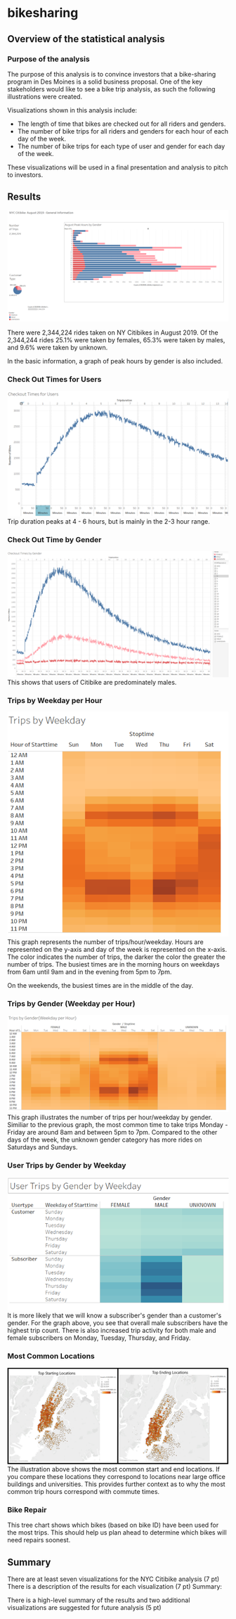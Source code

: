 # bikesharing

## Overview of the statistical analysis
### Purpose of the analysis

The purpose of this analysis is to convince investors that a bike-sharing program in Des Moines is a solid business proposal. One of the key stakeholders would like to see a bike trip analysis, as such the following illustrations were created.

Visualizations shown in this analysis include:
- The length of time that bikes are checked out for all riders and genders.
- The number of bike trips for all riders and genders for each hour of each day of the week.
- The number of bike trips for each type of user and gender for each day of the week.

These visualizations will be used in a final presentation and analysis to pitch to investors.

## Results
<img src="https://github.com/jennfrbrown/bikesharing/blob/main/Images/Basic%20Info.PNG">

There were 2,344,224 rides taken on NY Citibikes in August 2019.  Of the 2,344,244 rides 25.1% were taken by females, 65.3% were taken by males, and 9.6% were taken by unknown.  

In the basic information, a graph of peak hours by gender is also included.

### Check Out Times for Users
<img src="https://github.com/jennfrbrown/bikesharing/blob/main/Images/Images/Check%20Out%20Time%20for%20Users.PNG">
Trip duration peaks at 4 - 6 hours, but is mainly in the 2-3 hour range.

### Check Out Time by Gender
<img src="https://github.com/jennfrbrown/bikesharing/blob/main/Images/Check%20Out%20Times%20by%20Gender.PNG">
This shows that users of Citibike are predominately males.

### Trips by Weekday per Hour
<img src ="https://github.com/jennfrbrown/bikesharing/blob/main/Images/Trips%20by%20Weekday.PNG">
This graph represents the number of trips/hour/weekday.  Hours are represented on the y-axis and day of the week is represented on the x-axis.  The color indicates the number of trips, the darker the color the greater the number of trips.  The busiest times are in the morning hours on weekdays from 6am until 9am and in the evening from 5pm to 7pm.  

On the weekends, the busiest times are in the middle of the day.

### Trips by Gender (Weekday per Hour)
<img src="https://github.com/jennfrbrown/bikesharing/blob/main/Images/Trips%20by%20Gender.PNG">
This graph illustrates the number of trips per hour/weekday by gender.  Similiar to the previous graph, the most common time to take trips Monday - Friday are around 8am and between 5pm to 7pm.  Compared to the other days of the week, the unknown gender category has more rides on Saturdays and Sundays.

### User Trips by Gender by Weekday
<img src="https://github.com/jennfrbrown/bikesharing/blob/main/Images/User%20Trips%20by%20Gender%20by%20Weekday.PNG">
It is more likely that we will know a subscriber's gender than a customer's gender.  For the graph above, you see that overall male subscribers have the highest trip count.  There is also increased trip activity for both male and female subscribers on Monday, Tuesday, Thursday, and Friday.

### Most Common Locations
<img src="https://github.com/jennfrbrown/bikesharing/blob/main/Images/Top%20Locations.png">
The illustration above shows the most common start and end locations.  If you compare these locations they correspond to locations near large office buildings and universities.  This provides further context as to why the most common trip hours correspond with commute times.

### Bike Repair

This tree chart shows  which bikes (based on bike ID) have been used for the most trips. This should help us plan ahead to determine which bikes will need repairs soonest.

## Summary



There are at least seven visualizations for the NYC Citibike analysis (7 pt)
There is a description of the results for each visualization (7 pt)
Summary:

There is a high-level summary of the results and two additional visualizations are suggested for future analysis (5 pt)
